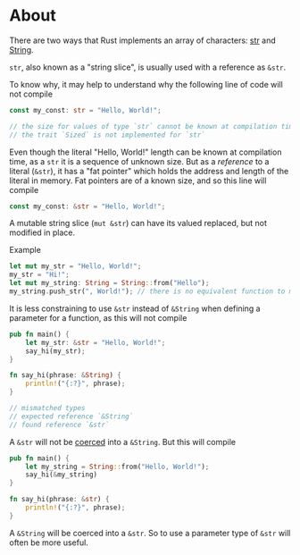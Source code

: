 # About

There are two ways that Rust implements an array of characters: [str][str] and [String][String].

`str`, also known as a "string slice", is usually used with a reference as `&str`.

To know why, it may help to understand why the following line of code will not compile

```rust
const my_const: str = "Hello, World!";

// the size for values of type `str` cannot be known at compilation time
// the trait `Sized` is not implemented for `str`
```

Even though the literal "Hello, World!" length can be known at compilation time, as a `str` it is a sequence of unknown size.
But as a _reference_ to a literal (`&str`), it has a "fat pointer" which holds the address and length of the literal in memory.
Fat pointers are of a known size, and so this line will compile

```rust
const my_const: &str = "Hello, World!";
```

A mutable string slice (`mut &str`) can have its valued replaced, but not modified in place.

Example

```rust
let mut my_str = "Hello, World!";
my_str = "Hi!";
let mut my_string: String = String::from("Hello");
my_string.push_str(", World!"); // there is no equivalent function to modify &str
```

It is less constraining to use `&str` instead of `&String` when defining a parameter for a function, as this will not compile

```rust
pub fn main() {
    let my_str: &str = "Hello, World!";
    say_hi(my_str);
}

fn say_hi(phrase: &String) {
    println!("{:?}", phrase);
}

// mismatched types
// expected reference `&String`
// found reference `&str`
```

A `&str` will not be [coerced][coercion] into a `&String`. But this will compile

```rust
pub fn main() {
    let my_string = String::from("Hello, World!");
    say_hi(&my_string)
}

fn say_hi(phrase: &str) {
    println!("{:?}", phrase);
}
```

A `&String` will be coerced into a `&str`. So to use a parameter type of `&str` will often be more useful.

[str]: https://doc.rust-lang.org/std/primitive.str.html
[String]: https://doc.rust-lang.org/std/string/struct.String.html
[coercion]: https://doc.rust-lang.org/reference/type-coercions.html
